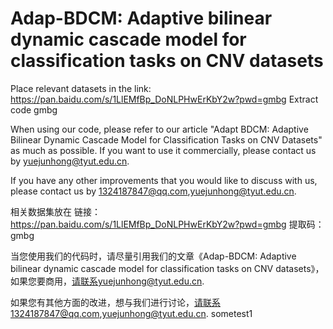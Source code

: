 # Adap-BDCM: Adaptive bilinear dynamic cascade model for classification tasks on CNV datasets

Place relevant datasets in the link: https://pan.baidu.com/s/1LlEMfBp_DoNLPHwErKbY2w?pwd=gmbg Extract code gmbg

When using our code, please refer to our article "Adapt BDCM: Adaptive Bilinear Dynamic Cascade Model for Classification Tasks on CNV Datasets" as much as possible. If you want to use it commercially, please contact us by yuejunhong@tyut.edu.cn.

If you have any other improvements that you would like to discuss with us, please contact us by 1324187847@qq.com,yuejunhong@tyut.edu.cn.

相关数据集放在 链接：https://pan.baidu.com/s/1LlEMfBp_DoNLPHwErKbY2w?pwd=gmbg 提取码：gmbg

当您使用我们的代码时，请尽量引用我们的文章《Adap-BDCM: Adaptive bilinear dynamic cascade model for classification tasks on CNV datasets》，如果您要商用，请联系yuejunhong@tyut.edu.cn.

如果您有其他方面的改进，想与我们进行讨论，请联系1324187847@qq.com,yuejunhong@tyut.edu.cn.
sometest1